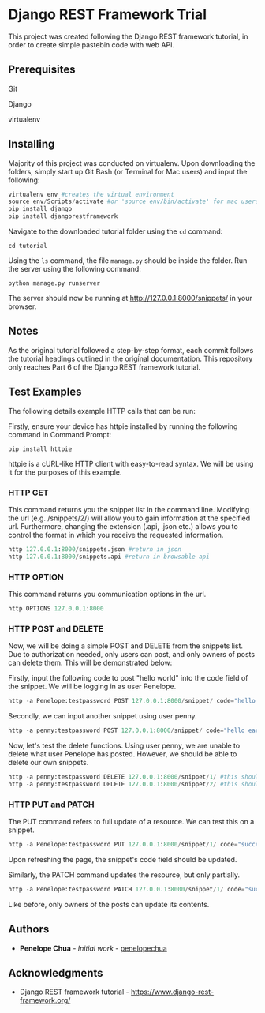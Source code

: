 # Django REST Framework Trial

This project was created following the Django REST framework tutorial, in order to create simple pastebin code with web API.

## Prerequisites
Git

Django

virtualenv


## Installing

Majority of this project was conducted on virtualenv. Upon downloading the folders, simply start up Git Bash (or Terminal for Mac users) and input the following:
```python
virtualenv env #creates the virtual environment
source env/Scripts/activate #or 'source env/bin/activate' for mac users
pip install django
pip install djangorestframework
```
Navigate to the downloaded tutorial folder using the `cd` command:
```
cd tutorial
```
Using the `ls` command, the file `manage.py` should be inside the folder. Run the server using the following command:
```
python manage.py runserver
```
The server should now be running at http://127.0.0.1:8000/snippets/ in your browser.

## Notes
As the original tutorial followed a step-by-step format, each commit follows the tutorial headings outlined in the original documentation. This repository only reaches Part 6 of the Django REST framework tutorial.

## Test Examples
The following details example HTTP calls that can be run:

Firstly, ensure your device has httpie installed by running the following command in Command Prompt:
```
pip install httpie
```
httpie is a cURL-like HTTP client with easy-to-read syntax. We will be using it for the purposes of this example.
### HTTP GET
This command returns you the snippet list in the command line. Modifying the url (e.g. /snippets/2/) will allow you to gain information at the specified url. Furthermore, changing the extension (.api, .json etc.) allows you to control the format in which you receive the requested information.
```python
http 127.0.0.1:8000/snippets.json #return in json
http 127.0.0.1:8000/snippets.api #return in browsable api
```

### HTTP OPTION
This command returns you communication options in the url.
```python
http OPTIONS 127.0.0.1:8000
```

### HTTP POST and DELETE
Now, we will be doing a simple POST and DELETE from the snippets list. Due to authorization needed, only users can post, and only owners of posts can delete them. This will be demonstrated below:

Firstly, input the following code to post "hello world" into the code field of the snippet. We will be logging in as user Penelope.
```python
http -a Penelope:testpassword POST 127.0.0.1:8000/snippet/ code="hello world"
```
Secondly, we can input another snippet using user penny.
```python
http -a penny:testpassword POST 127.0.0.1:8000/snippet/ code="hello earth"
```
Now, let's test the delete functions. Using user penny, we are unable to delete what user Penelope has posted. However, we should be able to delete our own snippets.
```python
http -a penny:testpassword DELETE 127.0.0.1:8000/snippet/1/ #this should return an authorisation error
http -a penny:testpassword DELETE 127.0.0.1:8000/snippet/2/ #this should return an authorisation error
```

### HTTP PUT and PATCH
The PUT command refers to full update of a resource. We can test this on a snippet.
```python
http -a Penelope:testpassword PUT 127.0.0.1:8000/snippet/1/ code="success!!"
```
Upon refreshing the page, the snippet's code field should be updated.

Similarly, the PATCH command updates the resource, but only partially.
```python
http -a Penelope:testpassword PATCH 127.0.0.1:8000/snippet/1/ code="success again!!"
```
Like before, only owners of the posts can update its contents.

## Authors

* **Penelope Chua** - *Initial work* - [penelopechua](https://github.com/penelopechua)


## Acknowledgments

* Django REST framework tutorial - https://www.django-rest-framework.org/
